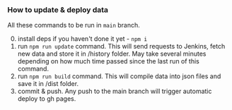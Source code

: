 ### How to update & deploy data

All these commands to be run in `main` branch.

0. install deps if you haven't done it yet - `npm i`
1. run `npm run update` command. This will send requests to Jenkins, fetch new data and store it in /history folder. May take several minutes depending on how much time passed since the last run of this command.
2. run `npm run build` command. This will compile data into json files and save it in /dist folder.
3. commit & push. Any push to the main branch will trigger automatic deploy to gh pages.
